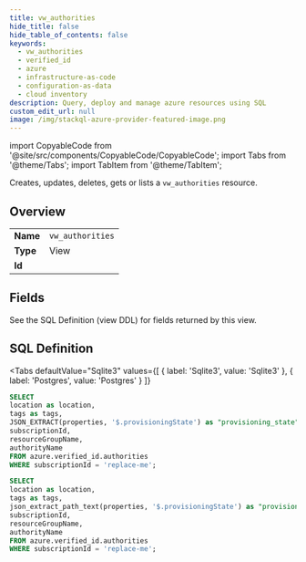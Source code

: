 ```yaml
--- 
title: vw_authorities
hide_title: false
hide_table_of_contents: false
keywords:
  - vw_authorities
  - verified_id
  - azure
  - infrastructure-as-code
  - configuration-as-data
  - cloud inventory
description: Query, deploy and manage azure resources using SQL
custom_edit_url: null
image: /img/stackql-azure-provider-featured-image.png
---
```


import CopyableCode from '@site/src/components/CopyableCode/CopyableCode';
import Tabs from '@theme/Tabs';
import TabItem from '@theme/TabItem';

Creates, updates, deletes, gets or lists a <code>vw_authorities</code> resource.

## Overview
<table><tbody>
<tr><td><b>Name</b></td><td><code>vw_authorities</code></td></tr>
<tr><td><b>Type</b></td><td>View</td></tr>
<tr><td><b>Id</b></td><td><CopyableCode code="azure.verified_id.vw_authorities" /></td></tr>
</tbody></table>

## Fields

See the SQL Definition (view DDL) for fields returned by this view.

## SQL Definition

<Tabs
defaultValue="Sqlite3"
values={[
{ label: 'Sqlite3', value: 'Sqlite3' },
{ label: 'Postgres', value: 'Postgres' }
]}
>
<TabItem value="Sqlite3">

```sql
SELECT
location as location,
tags as tags,
JSON_EXTRACT(properties, '$.provisioningState') as "provisioning_state",
subscriptionId,
resourceGroupName,
authorityName
FROM azure.verified_id.authorities
WHERE subscriptionId = 'replace-me';
```

</TabItem>
<TabItem value="Postgres">

```sql
SELECT
location as location,
tags as tags,
json_extract_path_text(properties, '$.provisioningState') as "provisioning_state",
subscriptionId,
resourceGroupName,
authorityName
FROM azure.verified_id.authorities
WHERE subscriptionId = 'replace-me';
```

</TabItem>
</Tabs>
